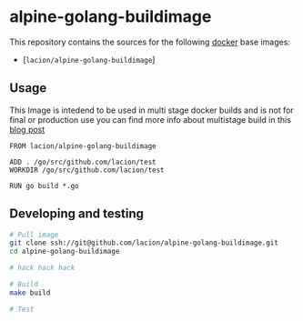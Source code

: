 alpine-golang-buildimage
========================

This repository contains the sources for the following [docker](https://docker.io) base images:
- [`lacion/alpine-golang-buildimage`]

## Usage

This Image is intedend to be used in multi stage docker builds and is not for final or production use you can find more info
about multistage build in this [blog post](https://www.critiqus.com/post/multi-stage-docker-builds/)

```
FROM lacion/alpine-golang-buildimage

ADD . /go/src/github.com/lacion/test
WORKDIR /go/src/github.com/lacion/test

RUN go build *.go

```
## Developing and testing

```bash
# Pull image
git clone ssh://git@github.com/lacion/alpine-golang-buildimage.git
cd alpine-golang-buildimage

# hack hack hack

# Build
make build

# Test